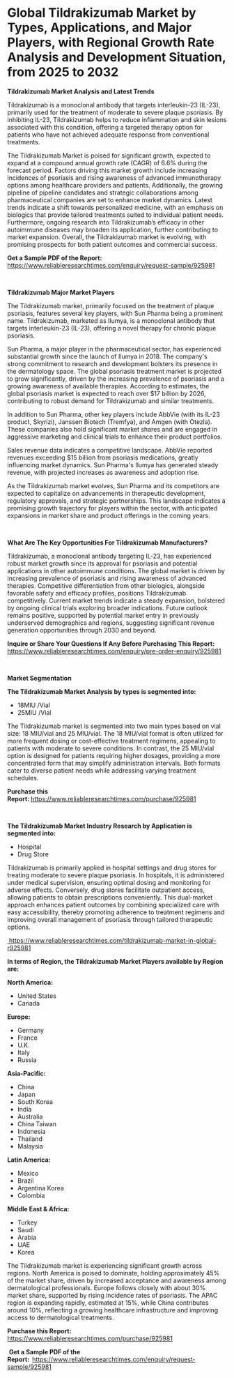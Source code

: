 <p><h1>Global Tildrakizumab Market by Types, Applications, and Major Players, with Regional Growth Rate Analysis and Development Situation, from 2025 to 2032</h1></p><p><strong>Tildrakizumab Market Analysis and Latest Trends</strong></p>
<p><p>Tildrakizumab is a monoclonal antibody that targets interleukin-23 (IL-23), primarily used for the treatment of moderate to severe plaque psoriasis. By inhibiting IL-23, Tildrakizumab helps to reduce inflammation and skin lesions associated with this condition, offering a targeted therapy option for patients who have not achieved adequate response from conventional treatments. </p><p>The Tildrakizumab Market is poised for significant growth, expected to expand at a compound annual growth rate (CAGR) of 6.6% during the forecast period. Factors driving this market growth include increasing incidences of psoriasis and rising awareness of advanced immunotherapy options among healthcare providers and patients. Additionally, the growing pipeline of pipeline candidates and strategic collaborations among pharmaceutical companies are set to enhance market dynamics. Latest trends indicate a shift towards personalized medicine, with an emphasis on biologics that provide tailored treatments suited to individual patient needs. Furthermore, ongoing research into Tildrakizumab’s efficacy in other autoimmune diseases may broaden its application, further contributing to market expansion. Overall, the Tildrakizumab market is evolving, with promising prospects for both patient outcomes and commercial success.</p></p>
<p><strong>Get a Sample PDF of the Report:&nbsp;</strong> <a href="https://www.reliableresearchtimes.com/enquiry/request-sample/925981?utm_campaign=3045&utm_medium=2&utm_source=Github&utm_content=ia&utm_term=19042025&utm_id=tildrakizumab">https://www.reliableresearchtimes.com/enquiry/request-sample/925981</a></p>
<p>&nbsp;</p>
<p><strong>Tildrakizumab Major Market Players</strong></p>
<p><p>The Tildrakizumab market, primarily focused on the treatment of plaque psoriasis, features several key players, with Sun Pharma being a prominent name. Tildrakizumab, marketed as Ilumya, is a monoclonal antibody that targets interleukin-23 (IL-23), offering a novel therapy for chronic plaque psoriasis.</p><p>Sun Pharma, a major player in the pharmaceutical sector, has experienced substantial growth since the launch of Ilumya in 2018. The company's strong commitment to research and development bolsters its presence in the dermatology space. The global psoriasis treatment market is projected to grow significantly, driven by the increasing prevalence of psoriasis and a growing awareness of available therapies. According to estimates, the global psoriasis market is expected to reach over $17 billion by 2026, contributing to robust demand for Tildrakizumab and similar treatments.</p><p>In addition to Sun Pharma, other key players include AbbVie (with its IL-23 product, Skyrizi), Janssen Biotech (Tremfya), and Amgen (with Otezla). These companies also hold significant market shares and are engaged in aggressive marketing and clinical trials to enhance their product portfolios.</p><p>Sales revenue data indicates a competitive landscape. AbbVie reported revenues exceeding $15 billion from psoriasis medications, greatly influencing market dynamics. Sun Pharma's Ilumya has generated steady revenue, with projected increases as awareness and adoption rise.</p><p>As the Tildrakizumab market evolves, Sun Pharma and its competitors are expected to capitalize on advancements in therapeutic development, regulatory approvals, and strategic partnerships. This landscape indicates a promising growth trajectory for players within the sector, with anticipated expansions in market share and product offerings in the coming years.</p></p>
<p>&nbsp;</p>
<p><strong>What Are The Key Opportunities For Tildrakizumab Manufacturers?</strong></p>
<p><p>Tildrakizumab, a monoclonal antibody targeting IL-23, has experienced robust market growth since its approval for psoriasis and potential applications in other autoimmune conditions. The global market is driven by increasing prevalence of psoriasis and rising awareness of advanced therapies. Competitive differentiation from other biologics, alongside favorable safety and efficacy profiles, positions Tildrakizumab competitively. Current market trends indicate a steady expansion, bolstered by ongoing clinical trials exploring broader indications. Future outlook remains positive, supported by potential market entry in previously underserved demographics and regions, suggesting significant revenue generation opportunities through 2030 and beyond.</p></p>
<p><strong>Inquire or Share Your Questions If Any Before Purchasing This Report:</strong> <a href="https://www.reliableresearchtimes.com/enquiry/pre-order-enquiry/925981?utm_campaign=3045&utm_medium=2&utm_source=Github&utm_content=ia&utm_term=19042025&utm_id=tildrakizumab">https://www.reliableresearchtimes.com/enquiry/pre-order-enquiry/925981</a></p>
<p>&nbsp;</p>
<p><strong>Market Segmentation</strong></p>
<p><strong>The Tildrakizumab Market Analysis by types is segmented into:</strong></p>
<p><ul><li>18MIU /Vial</li><li>25MIU /Vial</li></ul></p>
<p><p>The Tildrakizumab market is segmented into two main types based on vial size: 18 MIU/vial and 25 MIU/vial. The 18 MIU/vial format is often utilized for more frequent dosing or cost-effective treatment regimens, appealing to patients with moderate to severe conditions. In contrast, the 25 MIU/vial option is designed for patients requiring higher dosages, providing a more concentrated form that may simplify administration intervals. Both formats cater to diverse patient needs while addressing varying treatment schedules.</p></p>
<p><strong>Purchase this Report:&nbsp;</strong><a href="https://www.reliableresearchtimes.com/purchase/925981?utm_campaign=3045&utm_medium=2&utm_source=Github&utm_content=ia&utm_term=19042025&utm_id=tildrakizumab">https://www.reliableresearchtimes.com/purchase/925981</a></p>
<p>&nbsp;</p>
<p><strong>The Tildrakizumab Market Industry Research by Application is segmented into:</strong></p>
<p><ul><li>Hospital</li><li>Drug Store</li></ul></p>
<p><p>Tildrakizumab is primarily applied in hospital settings and drug stores for treating moderate to severe plaque psoriasis. In hospitals, it is administered under medical supervision, ensuring optimal dosing and monitoring for adverse effects. Conversely, drug stores facilitate outpatient access, allowing patients to obtain prescriptions conveniently. This dual-market approach enhances patient outcomes by combining specialized care with easy accessibility, thereby promoting adherence to treatment regimens and improving overall management of psoriasis through tailored therapeutic options.</p></p>
<p><a href="https://www.reliableresearchtimes.com/tildrakizumab-market-in-global-r925981?utm_campaign=3045&utm_medium=2&utm_source=Github&utm_content=ia&utm_term=19042025&utm_id=tildrakizumab">&nbsp;https://www.reliableresearchtimes.com/tildrakizumab-market-in-global-r925981</a></p>
<p><strong>In terms of Region, the Tildrakizumab Market Players available by Region are:</strong></p>
<p>
    <p> <strong> North America: </strong>
        <ul>
            <li>United States</li>
            <li>Canada</li>
        </ul>
        </p> 
    <p> <strong> Europe: </strong>
        <ul>
            <li>Germany</li>
            <li>France</li>
            <li>U.K.</li>
            <li>Italy</li>
            <li>Russia</li>
        </ul>
        </p> 
    <p> <strong> Asia-Pacific: </strong>
        <ul>
            <li>China</li>
            <li>Japan</li>
            <li>South Korea</li>
            <li>India</li>
            <li>Australia</li>
            <li>China Taiwan</li>
            <li>Indonesia</li>
            <li>Thailand</li>
            <li>Malaysia</li>
        </ul>
        </p> 
    <p> <strong> Latin America: </strong>
        <ul>
            <li>Mexico</li>
            <li>Brazil</li>
            <li>Argentina Korea</li>
            <li>Colombia</li>
        </ul>
        </p> 
    <p> <strong> Middle East & Africa: </strong>
        <ul>
            <li>Turkey</li>
            <li>Saudi</li>
            <li>Arabia</li>
            <li>UAE</li>
            <li>Korea</li>
        </ul>
    </p>
    </p>
<p><p>The Tildrakizumab market is experiencing significant growth across regions. North America is poised to dominate, holding approximately 45% of the market share, driven by increased acceptance and awareness among dermatological professionals. Europe follows closely with about 30% market share, supported by rising incidence rates of psoriasis. The APAC region is expanding rapidly, estimated at 15%, while China contributes around 10%, reflecting a growing healthcare infrastructure and improving access to dermatological treatments.</p></p>
<p><strong>Purchase this Report: </strong><a href="https://www.reliableresearchtimes.com/purchase/925981?utm_campaign=3045&utm_medium=2&utm_source=Github&utm_content=ia&utm_term=19042025&utm_id=tildrakizumab">https://www.reliableresearchtimes.com/purchase/925981</a></p>
<p>&nbsp;<strong>Get a Sample PDF of the Report:&nbsp;&nbsp;</strong><a href="https://www.reliableresearchtimes.com/enquiry/request-sample/925981?utm_campaign=3045&utm_medium=2&utm_source=Github&utm_content=ia&utm_term=19042025&utm_id=tildrakizumab">https://www.reliableresearchtimes.com/enquiry/request-sample/925981</a></p>
<p><strong></strong></p>
<p><p></p><p></p><p></p></p>